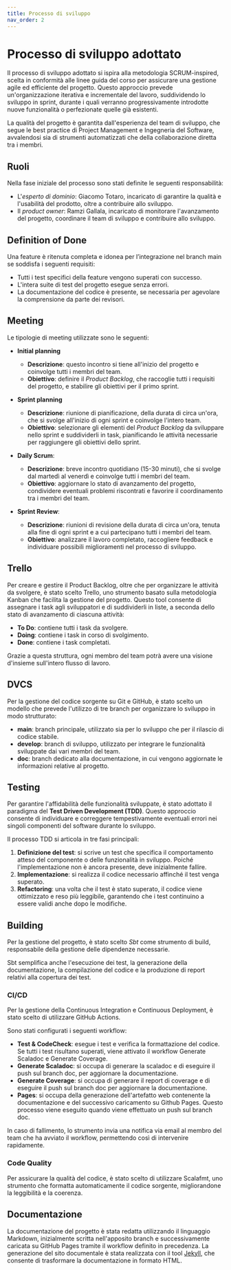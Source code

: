 ```yaml
---
title: Processo di sviluppo
nav_order: 2
---
```

# Processo di sviluppo adottato
Il processo di sviluppo adottato si ispira alla metodologia SCRUM-inspired, scelta in conformità alle linee guida del corso per 
assicurare una gestione agile ed efficiente del progetto. Questo approccio prevede un'organizzazione iterativa e incrementale del 
lavoro, suddividendo lo sviluppo in sprint, durante i quali verranno progressivamente introdotte nuove funzionalità o perfezionate 
quelle già esistenti.

La qualità del progetto è garantita dall'esperienza del team di sviluppo, che segue le best practice di Project Management 
e Ingegneria del Software, avvalendosi sia di strumenti automatizzati che della collaborazione diretta tra i membri.

## Ruoli
Nella fase iniziale del processo sono stati definite le seguenti responsabilità:

- L'*esperto di dominio*: Giacomo Totaro, incaricato di garantire la qualità e l'usabilità del prodotto, oltre a contribuire allo 
sviluppo.
- Il *product owner*: Ramzi Gallala, incaricato di monitorare l'avanzamento del progetto, coordinare il team di sviluppo e 
contribuire allo sviluppo.

## Definition of Done
Una feature è ritenuta completa e idonea per l’integrazione nel branch main se soddisfa i seguenti requisiti:

- Tutti i test specifici della feature vengono superati con successo.
- L'intera suite di test del progetto esegue senza errori.
- La documentazione del codice è presente, se necessaria per agevolare la comprensione da parte dei revisori.

## Meeting
Le tipologie di meeting utilizzate sono le seguenti:

- **Initial planning**
  - **Descrizione**: questo incontro si tiene all'inizio del progetto e coinvolge tutti i membri del team.
  - **Obiettivo**: definire il *Product Backlog*, che raccoglie tutti i requisiti del progetto, e stabilire gli obiettivi per il 
  primo sprint.

- **Sprint planning**
  - **Descrizione**: riunione di pianificazione, della durata di circa un'ora, che si svolge all'inizio di ogni sprint e coinvolge 
  l'intero team.
  - **Obiettivo**: selezionare gli elementi del *Product Backlog* da sviluppare nello sprint e suddividerli in task, pianificando 
  le attività necessarie per raggiungere gli obiettivi dello sprint.

- **Daily Scrum**: 
  - **Descrizione**: breve incontro quotidiano (15-30 minuti), che si svolge dal martedì al venerdì e coinvolge tutti i membri 
  del team.
  - **Obiettivo**: aggiornare lo stato di avanzamento del progetto, condividere eventuali problemi riscontrati e favorire il 
  coordinamento tra i membri del team.

- **Sprint Review**:
  - **Descrizione**: riunioni di revisione della durata di circa un'ora, tenuta alla fine di ogni sprint e a cui partecipano 
  tutti i membri del team.
  - **Obiettivo**: analizzare il lavoro completato, raccogliere feedback e individuare possibili miglioramenti nel processo di 
  sviluppo.

## Trello
Per creare e gestire il Product Backlog, oltre che per organizzare le attività da svolgere, è stato scelto Trello, uno strumento 
basato sulla metodologia Kanban che facilita la gestione del progetto. Questo tool consente di assegnare i task agli sviluppatori 
e di suddividerli in liste, a seconda dello stato di avanzamento di ciascuna attività:
- **To Do**: contiene tutti i task da svolgere.
- **Doing**: contiene i task in corso di svolgimento.
- **Done**: contiene i task completati.

Grazie a questa struttura, ogni membro del team potrà avere una visione d'insieme sull'intero flusso di lavoro.

## DVCS
Per la gestione del codice sorgente su Git e GitHub, è stato scelto un modello che prevede l'utilizzo di tre branch per 
organizzare lo sviluppo in modo strutturato:
- **main**: branch principale, utilizzato sia per lo sviluppo che per il rilascio di codice stabile.
- **develop**: branch di sviluppo, utilizzato per integrare le funzionalità sviluppate dai vari membri del team. 
- **doc**: branch dedicato alla documentazione, in cui vengono aggiornate le informazioni relative al progetto.

## Testing
Per garantire l'affidabilità delle funzionalità sviluppate, è stato adottato il paradigma del **Test Driven Development (TDD)**. 
Questo approccio consente di individuare e correggere tempestivamente eventuali errori nei singoli componenti del software 
durante lo sviluppo.

Il processo TDD si articola in tre fasi principali:
1. **Definizione del test**: si scrive un test che specifica il comportamento atteso del componente o delle funzionalità 
in sviluppo. Poiché l'implementazione non è ancora presente, deve inizialmente fallire.
2. **Implementazione**: si realizza il codice necessario affinché il test venga superato.
3. **Refactoring**: una volta che il test è stato superato, il codice viene ottimizzato e reso più leggibile, garantendo 
che i test continuino a essere validi anche dopo le modifiche.

## Building
Per la gestione del progetto, è stato scelto _Sbt_ come strumento di build, responsabile della gestione delle dipendenze 
necessarie.

Sbt semplifica anche l'esecuzione dei test, la generazione della documentazione, la compilazione del codice e la produzione di 
report relativi alla copertura dei test.

### CI/CD
Per la gestione della Continuous Integration e Continuous Deployment, è stato scelto di utilizzare GitHub Actions.

Sono stati configurati i seguenti workflow:
- **Test & CodeCheck**: esegue i test e verifica la formattazione del codice. Se tutti i test risultano superati, viene attivato 
il workflow Generate Scaladoc e Generate Coverage.
- **Generate Scaladoc**: si occupa di generare la scaladoc e di eseguire il push sul branch doc, per aggiornare la documentazione.
- **Generate Coverage**: si occupa di generare il report di coverage e di eseguire il push sul branch doc per aggiornare la 
documentazione.
- **Pages**: si occupa della generazione dell'artefatto web contenente la documentazione e del successivo caricamento su Github
Pages. Questo processo viene eseguito quando viene effettuato un push sul branch doc.

In caso di fallimento, lo strumento invia una notifica via email al membro del team che ha avviato il workflow, permettendo così 
di intervenire rapidamente.

### Code Quality
Per assicurare la qualità del codice, è stato scelto di utilizzare Scalafmt, uno strumento che formatta automaticamente il 
codice sorgente, migliorandone la leggibilità e la coerenza.

## Documentazione
La documentazione del progetto è stata redatta utilizzando il linguaggio Markdown, inizialmente scritta nell'apposito branch 
e successivamente caricata su GitHub Pages tramite il workflow definito in precedenza. La generazione del sito documentale
è stata realizzata con il tool [Jekyll](https://jekyllrb.com/), che consente di trasformare la documentazione in formato HTML.